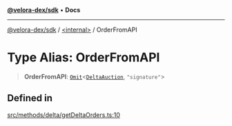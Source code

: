 [**@velora-dex/sdk**](../../README.md) • **Docs**

***

[@velora-dex/sdk](../../globals.md) / [\<internal\>](../README.md) / OrderFromAPI

# Type Alias: OrderFromAPI

> **OrderFromAPI**: [`Omit`](Omit.md)\<[`DeltaAuction`](../../type-aliases/DeltaAuction.md), `"signature"`\>

## Defined in

[src/methods/delta/getDeltaOrders.ts:10](https://github.com/VeloraDEX/sdk/blob/master/src/methods/delta/getDeltaOrders.ts#L10)
